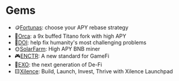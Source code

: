 
# Gems

- 🪙[Fortunas](fortunas.md): choose your APY rebase strategy
- 🐳[Orca](orca.md): a 9x buffed Titano fork with high APY
- 🔴[DOI](doi.md): help fix humanity's most challenging problems 
- 🌞[SolarFarm](solarfarm.md): High APY BNB miner
- 🎮[ENCTR](enctr.md): A new standard for GameFi
- 🔷[EXO](exo.md): the next generation of De-Fi
- 🟨[Xilence](xilence.md): Build, Launch, Invest, Thrive with Xilence Launchpad

